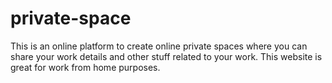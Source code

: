 # private-space
This is an online platform to create online private spaces where you can share your work details and other stuff related to your work. This website is great for work from home purposes.
